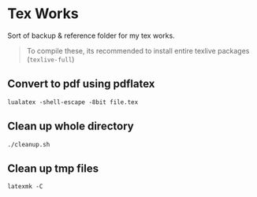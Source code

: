 # Tex Works

Sort of backup & reference folder for my tex works.

> To compile these, its recommended to install entire texlive packages (`texlive-full`)
## Convert to pdf using pdflatex

 `lualatex -shell-escape -8bit file.tex`
 
## Clean up whole directory
`./cleanup.sh`

## Clean up tmp files
`latexmk -C`